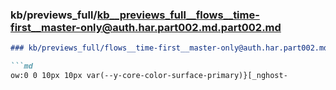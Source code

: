 ### kb/previews_full/kb__previews_full__flows__time-first__master-only@auth.har.part002.md.part002.md

```md
### kb/previews_full/flows__time-first__master-only@auth.har.part002.md (part 002)

```md
ow:0 0 10px 10px var(--y-core-color-surface-primary)}[_nghost-
```

```

```
